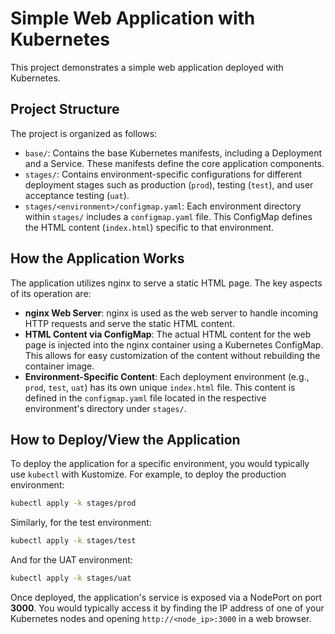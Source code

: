# Simple Web Application with Kubernetes

This project demonstrates a simple web application deployed with Kubernetes.

## Project Structure

The project is organized as follows:

- `base/`: Contains the base Kubernetes manifests, including a Deployment and a Service. These manifests define the core application components.
- `stages/`: Contains environment-specific configurations for different deployment stages such as production (`prod`), testing (`test`), and user acceptance testing (`uat`).
- `stages/<environment>/configmap.yaml`: Each environment directory within `stages/` includes a `configmap.yaml` file. This ConfigMap defines the HTML content (`index.html`) specific to that environment.

## How the Application Works

The application utilizes nginx to serve a static HTML page. The key aspects of its operation are:

- **nginx Web Server**: nginx is used as the web server to handle incoming HTTP requests and serve the static HTML content.
- **HTML Content via ConfigMap**: The actual HTML content for the web page is injected into the nginx container using a Kubernetes ConfigMap. This allows for easy customization of the content without rebuilding the container image.
- **Environment-Specific Content**: Each deployment environment (e.g., `prod`, `test`, `uat`) has its own unique `index.html` file. This content is defined in the `configmap.yaml` file located in the respective environment's directory under `stages/`.

## How to Deploy/View the Application

To deploy the application for a specific environment, you would typically use `kubectl` with Kustomize. For example, to deploy the production environment:

```bash
kubectl apply -k stages/prod
```

Similarly, for the test environment:

```bash
kubectl apply -k stages/test
```

And for the UAT environment:

```bash
kubectl apply -k stages/uat
```

Once deployed, the application's service is exposed via a NodePort on port **3000**. You would typically access it by finding the IP address of one of your Kubernetes nodes and opening `http://<node_ip>:3000` in a web browser.
